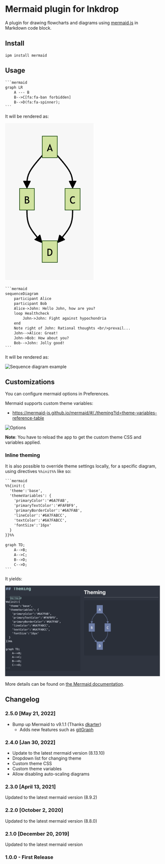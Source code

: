 # Mermaid plugin for Inkdrop

A plugin for drawing flowcharts and diagrams using [mermaid.js](https://mermaidjs.github.io/) in Markdown code block.

## Install

```shell
ipm install mermaid
```

## Usage

    ```mermaid
    graph LR
        A --- B
        B-->C[fa:fa-ban forbidden]
        B-->D(fa:fa-spinner);
    ```

It will be rendered as:

![Flowchart example](https://github.com/inkdropapp/inkdrop-mermaid/raw/master/docs/images/example-01.png)

    ```mermaid
    sequenceDiagram
        participant Alice
        participant Bob
        Alice->John: Hello John, how are you?
        loop Healthcheck
            John->John: Fight against hypochondria
        end
        Note right of John: Rational thoughts <br/>prevail...
        John-->Alice: Great!
        John->Bob: How about you?
        Bob-->John: Jolly good!
    ```

It will be rendered as:

![Sequence diagram example](https://github.com/inkdropapp/inkdrop-mermaid/raw/master/docs/images/example-02.png)

## Customizations

You can configure mermaid options in Preferences.

Mermaid supports custom theme variables:

* https://mermaid-js.github.io/mermaid/#/./theming?id=theme-variables-reference-table

![Options](https://github.com/inkdropapp/inkdrop-mermaid/raw/master/docs/images/config.png)

**Note**: You have to reload the app to get the custom theme CSS and variables applied.

### Inline theming

It is also possible to override theme settings locally, for a specific diagram, using directives `%%init%%` like so:

    ```mermaid
    %%{init:{
      'theme':'base',
      'themeVariables': {
        'primaryColor':'#6A7FAB',
        'primaryTextColor':'#FAFBF9',
        'primaryBorderColor':'#6A7FAB',
        'lineColor':'#6A7FABCC',
        'textColor':'#6A7FABCC',
        'fontSize':'16px'
      }
    }}%%

    graph TD;
        A-->B;
        A-->C;
        B-->D;
        C-->D;
    ```

It yields:

![Inline theming example](https://github.com/inkdropapp/inkdrop-mermaid/raw/master/docs/images/example-03.png)

More details can be found on [the Mermaid documentation](https://mermaid-js.github.io/mermaid/#/theming?id=themes-at-the-local-or-current-level).

## Changelog

### 2.5.0 [May 21, 2022]

- Bump up Mermaid to v9.1.1 (Thanks [dkarter](https://github.com/inkdropapp/inkdrop-mermaid/pull/8))
  - Adds new features such as [gitGraph](https://mermaid-js.github.io/mermaid/#/gitgraph)

### 2.4.0 [Jan 30, 2022]

- Update to the latest mermaid version (8.13.10)
- Dropdown list for changing theme
- Custom theme CSS
- Custom theme variables
- Allow disabling auto-scaling diagrams

### 2.3.0 [April 13, 2021]

Updated to the latest mermaid version (8.9.2)

### 2.2.0 [October 2, 2020]

Updated to the latest mermaid version (8.8.0)

### 2.1.0 [December 20, 2019]

Updated to the latest mermaid version

### 1.0.0 - First Release
